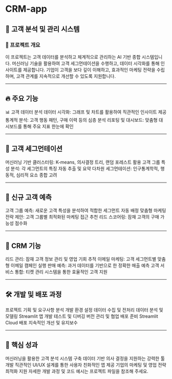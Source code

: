 # CRM-app

## 🚀 고객 분석 및 관리 시스템
### 📌 프로젝트 개요
이 프로젝트는 고객 데이터를 분석하고 체계적으로 관리하는 AI 기반 종합 시스템입니다. 머신러닝 기술을 활용하여 고객 세그먼테이션을 수행하고, 데이터 시각화를 통해 인사이트를 제공합니다. 기업이 고객을 보다 깊이 이해하고, 효과적인 마케팅 전략을 수립하며, 고객 관계를 지속적으로 개선할 수 있도록 지원합니다.

---


## 🔥 주요 기능
📊 고객 데이터 분석
데이터 시각화: 그래프 및 차트를 활용하여 직관적인 인사이트 제공
통계적 분석: 고객 행동 패턴, 구매 이력 등의 심층 분석
리포팅 및 대시보드: 맞춤형 대시보드를 통해 주요 지표 한눈에 확인

---


## 🎯 고객 세그먼테이션
머신러닝 기반 클러스터링: K-means, 의사결정 트리, 랜덤 포레스트 활용
고객 그룹 특성 분석: 각 세그먼트의 특징 자동 추출 및 요약
다차원 세그먼테이션: 인구통계학적, 행동적, 심리적 요소 종합 고려

---


## 🔮 신규 고객 예측
고객 그룹 예측: 새로운 고객 특성을 분석하여 적합한 세그먼트 자동 배정
맞춤형 마케팅 전략 제안: 고객 그룹별 최적화된 마케팅 접근 추천
리드 스코어링: 잠재 고객의 구매 가능성 점수화

---


## 💼 CRM 기능
리드 관리: 잠재 고객 정보 관리 및 영업 기회 추적
이메일 마케팅: 고객 세그먼트별 맞춤형 이메일 캠페인 실행
판매 예측: 과거 데이터를 기반으로 한 정확한 매출 예측
고객 서비스 통합: 티켓 관리 시스템을 통한 효율적인 고객 지원

---


## 🛠 개발 및 배포 과정
프로젝트 기획 및 요구사항 분석
개발 환경 설정
데이터 수집 및 전처리
데이터 분석 및 모델링
Streamlit 앱 개발
테스트 및 디버깅
버전 관리 및 협업
배포 준비
Streamlit Cloud 배포
지속적인 개선 및 유지보수

---


## 🎯 핵심 성과
머신러닝을 활용한 고객 분석 시스템 구축
데이터 기반 의사 결정을 지원하는 강력한 툴 개발
직관적인 UI/UX 설계를 통한 사용자 친화적인 앱 제공
기업의 마케팅 및 영업 전략 최적화 지원
자세한 개발 과정 및 코드 예시는 프로젝트 파일을 참조해 주세요.